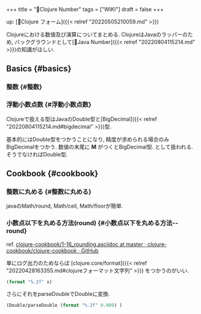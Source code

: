 +++
title = "📝Clojure Number"
tags = ["WIKI"]
draft = false
+++

up: [📝Clojure フォーム]({{< relref "20220505210059.md" >}})

Clojureにおける数値及び演算についてまとめる. ClojureはJavaのラッパーのため, バックグラウンドとして[📝Java Number]({{< relref "20220804115214.md" >}})の知識がほしい.


## Basics {#basics}


### 整数 {#整数}


### 浮動小数点数 {#浮動小数点数}

Clojureで扱える型はJavaのDouble型と[BigDecimal]({{< relref "20220804115214.md#bigdecimal" >}})型.

基本的にはDouble型をつかうことになり, 精度が求められる場合のみBigDecimalをつかう. 数値の末尾に **M** がつくとBigDecimal型. として扱われる. そうでなければDouble型.


## Cookbook {#cookbook}


### 整数に丸める {#整数に丸める}

javaのMath/round, Math/ceil, Math/floorが簡単.


### 小数点以下を丸める方法(round) {#小数点以下を丸める方法--round}

ref. [clojure-cookbook/1-16_rounding.asciidoc at master · clojure-cookbook/clojure-cookbook · GitHub](https://github.com/clojure-cookbook/clojure-cookbook/blob/master/01_primitive-data/1-16_rounding.asciidoc)

単にログ出力のためならば [clojure.core/format]({{< relref "20220428163355.md#clojureフォーマット文字列" >}}) をつかうのがいい.

```clojure
(format "%.2f" x)
```

さらにそれをparseDoubleでDoubleに変換.

```clojure
(Double/parseDouble (format "%.2f" 0.009) )
```

